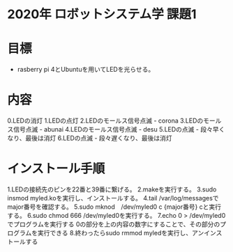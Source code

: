 2020年 ロボットシステム学 課題1
=============

目標
=============

- rasberry pi 4とUbuntuを用いてLEDを光らせる。
    
内容
=============
0.LEDの消灯
1.LEDの点灯
2.LEDのモールス信号点滅 - corona
3.LEDのモールス信号点滅 - abunai
4.LEDのモールス信号点滅 - desu
5.LEDの点滅 - 段々早くなり、最後は消灯
6.LEDの点滅 - 段々遅くなり、最後は消灯

インストール手順
=============

1.LEDの接続先のピンを22番と39番に繋げる。
2.makeを実行する。
3.sudo insmod myled.koを実行し、インストールする。
4.tail /var/log/messagesでmajor番号を確認する。
5.sudo mknod　/dev/myled0 c {major番号} cと実行する。
6.sudo chmod 666 /dev/myled0を実行する。
7.echo 0 > /dev/myled0でプログラムを実行する 0の部分を上の内容の数字にすることで、その部分のプログラムを実行できる
8.終わったらsudo rmmod myledを実行し、アンインストールする
